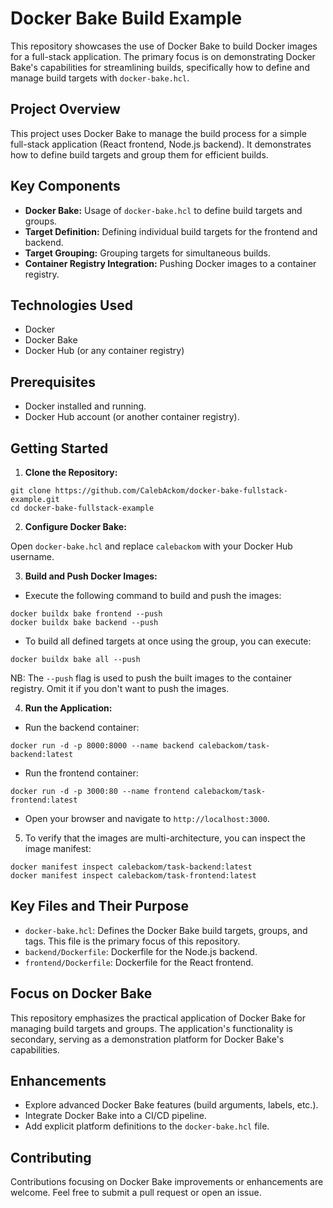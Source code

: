 # Docker Bake Build Example

This repository showcases the use of Docker Bake to build Docker images for a full-stack application.
The primary focus is on demonstrating Docker Bake's capabilities for streamlining builds, specifically how to define and manage build targets with `docker-bake.hcl`.

## Project Overview
This project uses Docker Bake to manage the build process for a simple full-stack application (React frontend, Node.js backend). It demonstrates how to define build targets and group them for efficient builds.

## Key Components

* **Docker Bake:** Usage of `docker-bake.hcl` to define build targets and groups.
* **Target Definition:** Defining individual build targets for the frontend and backend.
* **Target Grouping:** Grouping targets for simultaneous builds.
* **Container Registry Integration:** Pushing Docker images to a container registry.

## Technologies Used

* Docker
* Docker Bake
* Docker Hub (or any container registry)

## Prerequisites

* Docker installed and running.
* Docker Hub account (or another container registry).

## Getting Started

1.  **Clone the Repository:**
```shell
git clone https://github.com/CalebAckom/docker-bake-fullstack-example.git
cd docker-bake-fullstack-example
```

2.  **Configure Docker Bake:**

Open `docker-bake.hcl` and replace `calebackom` with your Docker Hub username.

3.  **Build and Push Docker Images:**

- Execute the following command to build and push the images:
```shell
docker buildx bake frontend --push
docker buildx bake backend --push
```
- To build all defined targets at once using the group, you can execute:
```shell
docker buildx bake all --push
```

NB: The `--push` flag is used to push the built images to the container registry. Omit it if you don't want to push the images.

4.  **Run the Application:**
- Run the backend container:
```shell
docker run -d -p 8000:8000 --name backend calebackom/task-backend:latest
```
- Run the frontend container:
```shell
docker run -d -p 3000:80 --name frontend calebackom/task-frontend:latest
```

* Open your browser and navigate to `http://localhost:3000`.

5. To verify that the images are multi-architecture, you can inspect the image manifest:
```shell
docker manifest inspect calebackom/task-backend:latest
docker manifest inspect calebackom/task-frontend:latest
```

## Key Files and Their Purpose

* `docker-bake.hcl`: Defines the Docker Bake build targets, groups, and tags. This file is the primary focus of this repository.
* `backend/Dockerfile`: Dockerfile for the Node.js backend.
* `frontend/Dockerfile`: Dockerfile for the React frontend.

## Focus on Docker Bake

This repository emphasizes the practical application of Docker Bake for managing build targets and groups. The application's functionality is secondary, serving as a demonstration platform for Docker Bake's capabilities.

## Enhancements

* Explore advanced Docker Bake features (build arguments, labels, etc.).
* Integrate Docker Bake into a CI/CD pipeline.
* Add explicit platform definitions to the `docker-bake.hcl` file.

## Contributing

Contributions focusing on Docker Bake improvements or enhancements are welcome. Feel free to submit a pull request or open an issue.
